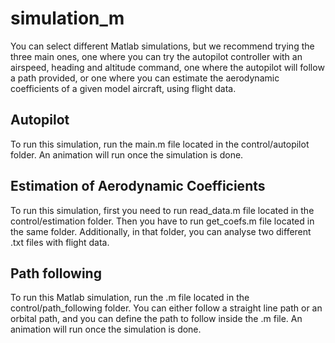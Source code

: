 # simulation_m
You can select different Matlab simulations, but we recommend trying the three main ones, 
one where you can try the autopilot controller with an airspeed, heading and altitude command, 
one where the autopilot will follow a path provided, or  one where you can estimate the aerodynamic 
coefficients of a given model aircraft, using flight data.
## Autopilot
To run this simulation, run the main.m file located in the control/autopilot folder. An animation will 
run once the simulation is done.
## Estimation of Aerodynamic Coefficients
To run this simulation, first you need to run read_data.m file located in the control/estimation folder. 
Then you have to run get_coefs.m file located in the same folder. Additionally, in that folder, you can 
analyse two different .txt files with flight data.
## Path following
To run this Matlab simulation, run the .m file located in the control/path_following folder. 
You can either follow a straight line path or an orbital path, and you can define the path 
to follow inside the .m file. An animation will run once the simulation is done.
